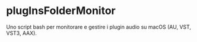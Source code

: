 # plugInsFolderMonitor
Uno script bash per monitorare e gestire i plugin audio su macOS (AU, VST, VST3, AAX).
